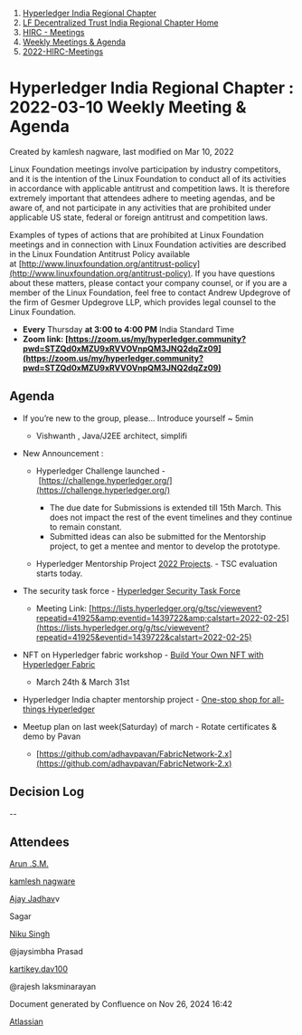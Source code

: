 1. [Hyperledger India Regional Chapter](index.html)
2. [LF Decentralized Trust India Regional Chapter Home](LF-Decentralized-Trust-India-Regional-Chapter-Home_19169282.html)
3. [HIRC - Meetings](HIRC---Meetings_19169350.html)
4. [Weekly Meetings &amp; Agenda](19169352.html)
5. [2022-HIRC-Meetings](2022-HIRC-Meetings_19170168.html)

# Hyperledger India Regional Chapter : 2022-03-10 Weekly Meeting &amp; Agenda

Created by kamlesh nagware, last modified on Mar 10, 2022

Linux Foundation meetings involve participation by industry competitors, and it is the intention of the Linux Foundation to conduct all of its activities in accordance with applicable antitrust and competition laws. It is therefore extremely important that attendees adhere to meeting agendas, and be aware of, and not participate in any activities that are prohibited under applicable US state, federal or foreign antitrust and competition laws.

Examples of types of actions that are prohibited at Linux Foundation meetings and in connection with Linux Foundation activities are described in the Linux Foundation Antitrust Policy available at [http://www.linuxfoundation.org/antitrust-policy](http://www.linuxfoundation.org/antitrust-policy). If you have questions about these matters, please contact your company counsel, or if you are a member of the Linux Foundation, feel free to contact Andrew Updegrove of the firm of Gesmer Updegrove LLP, which provides legal counsel to the Linux Foundation.

- **Every** Thursday **at 3:00 to 4:00 PM** India Standard Time
- **Zoom link: [https://zoom.us/my/hyperledger.community?pwd=STZQd0xMZU9xRVVOVnpQM3JNQ2dqZz09](https://zoom.us/my/hyperledger.community?pwd=STZQd0xMZU9xRVVOVnpQM3JNQ2dqZz09)**

## Agenda

- If you’re new to the group, please… Introduce yourself ~ 5min 
  
  - Vishwanth , Java/J2EE architect, simplifi
- New Announcement :
  
  - Hyperledger Challenge launched - [https://challenge.hyperledger.org/](https://challenge.hyperledger.org/)
    
    - The due date for Submissions is extended till 15th March. This does not impact the rest of the event timelines and they continue to remain constant.
    - Submitted ideas can also be submitted for the Mentorship project, to get a mentee and mentor to develop the prototype.
  - Hyperledger Mentorship Project [2022 Projects](https://lf-hyperledger.atlassian.net/wiki/display/INTERN/2022+Projects). - TSC evaluation starts today.

<!--THE END-->

- The security task force - [Hyperledger Security Task Force](https://lf-hyperledger.atlassian.net/wiki/display/TF/Hyperledger+Security+Task+Force)
  
  - Meeting Link: [https://lists.hyperledger.org/g/tsc/viewevent?repeatid=41925&amp;eventid=1439722&amp;calstart=2022-02-25](https://lists.hyperledger.org/g/tsc/viewevent?repeatid=41925&eventid=1439722&calstart=2022-02-25)
- NFT on Hyperledger fabric workshop - [Build Your Own NFT with Hyperledger Fabric](https://lf-hyperledger.atlassian.net/wiki/display/events/Build+Your+Own+NFT+with+Hyperledger+Fabric)
  
  - March 24th &amp; March 31st
- Hyperledger India chapter mentorship project - [One-stop shop for all-things Hyperledger](https://lf-hyperledger.atlassian.net/wiki/spaces/INTERN/pages/21954811/One-stop+shop+for+all-things+Hyperledger)
- Meetup plan on last week(Saturday) of march - Rotate certificates &amp; demo by Pavan 
  
  - [https://github.com/adhavpavan/FabricNetwork-2.x](https://github.com/adhavpavan/FabricNetwork-2.x)

## Decision Log

--

## Attendees

[Arun .S.M.](https://lf-hyperledger.atlassian.net/wiki/people/621a0e5097d313006ba7386a?ref=confluence)

[kamlesh nagware](https://lf-hyperledger.atlassian.net/wiki/people/557058:8e1fc425-f938-4b39-ad13-9cd8b0ddde52?ref=confluence)

[Ajay Jadhav](https://lf-hyperledger.atlassian.net/wiki/people/557058:4c9b11a5-2616-4abe-af94-bbc11c984654?ref=confluence)v

Sagar

[Niku Singh](https://lf-hyperledger.atlassian.net/wiki/people/712020:7b3cdc47-29cc-4fd6-895b-12cfb91c6509?ref=confluence)

@jaysimbha Prasad

[kartikey.dav100](https://lf-hyperledger.atlassian.net/wiki/people/5d5fd1d08de8420ca06d3048?ref=confluence)

@rajesh laksminarayan

Document generated by Confluence on Nov 26, 2024 16:42

[Atlassian](http://www.atlassian.com/)
